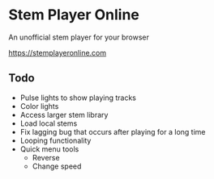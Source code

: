 # Stem Player Online
An unofficial stem player for your browser 

https://stemplayeronline.com

## Todo
* Pulse lights to show playing tracks
* Color lights
* Access larger stem library
* Load local stems
* Fix lagging bug that occurs after playing for a long time
* Looping functionality
* Quick menu tools
  * Reverse
  * Change speed

